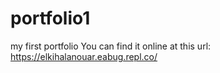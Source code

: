 # portfolio1
my first portfolio
You can find it online at this url: https://elkihalanouar.eabug.repl.co/
